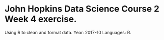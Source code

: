 # John Hopkins Data Science Course 2 Week 4 exercise. 
Using R to clean and format data. 
Year: 2017-10
Languages: R. 


